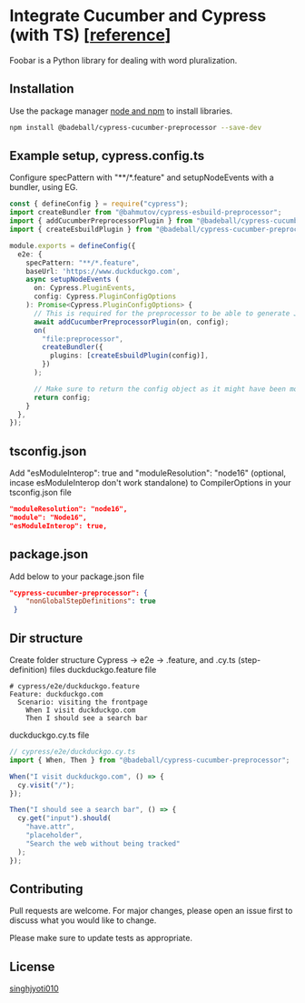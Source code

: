 # Integrate Cucumber and Cypress (with TS) [[reference](https://github.com/singhjyoti010/cypress-ts-cucumber-a-demo-repo)]

Foobar is a Python library for dealing with word pluralization.

## Installation

Use the package manager [node and npm](https://nodejs.org/en/download/package-manager) to install libraries.

```bash
npm install @badeball/cypress-cucumber-preprocessor --save-dev
```

## Example setup, cypress.config.ts
Configure specPattern with "**/*.feature" and setupNodeEvents with a bundler, using EG.

```typescript
const { defineConfig } = require("cypress");
import createBundler from "@bahmutov/cypress-esbuild-preprocessor";
import { addCucumberPreprocessorPlugin } from "@badeball/cypress-cucumber-preprocessor";
import { createEsbuildPlugin } from "@badeball/cypress-cucumber-preprocessor/esbuild"; 

module.exports = defineConfig({
  e2e: {
    specPattern: "**/*.feature",
    baseUrl: 'https://www.duckduckgo.com',
    async setupNodeEvents (
      on: Cypress.PluginEvents,
      config: Cypress.PluginConfigOptions
    ): Promise<Cypress.PluginConfigOptions> {
      // This is required for the preprocessor to be able to generate JSON reports after each run, and more,
      await addCucumberPreprocessorPlugin(on, config);
      on(
        "file:preprocessor",
        createBundler({
          plugins: [createEsbuildPlugin(config)],
        })
      );

      // Make sure to return the config object as it might have been modified by the plugin.
      return config;
    }
  },
});
```

## tsconfig.json
Add "esModuleInterop": true and "moduleResolution": "node16"  (optional, incase esModuleInterop don't work standalone) to CompilerOptions in your tsconfig.json file

```json
"moduleResolution": "node16",
"module": "Node16",
"esModuleInterop": true,
```

## package.json
Add below to your package.json file

```json
"cypress-cucumber-preprocessor": {
    "nonGlobalStepDefinitions": true
 }
```

## Dir structure
Create folder structure Cypress  ->  e2e -> .feature, and .cy.ts (step-definition) files
duckduckgo.feature file
```feature
# cypress/e2e/duckduckgo.feature
Feature: duckduckgo.com
  Scenario: visiting the frontpage
    When I visit duckduckgo.com
    Then I should see a search bar
```
duckduckgo.cy.ts file
```typescript
// cypress/e2e/duckduckgo.cy.ts
import { When, Then } from "@badeball/cypress-cucumber-preprocessor";

When("I visit duckduckgo.com", () => {
  cy.visit("/");
});

Then("I should see a search bar", () => {
  cy.get("input").should(
    "have.attr",
    "placeholder",
    "Search the web without being tracked"
  );
});
```

## Contributing

Pull requests are welcome. For major changes, please open an issue first
to discuss what you would like to change.

Please make sure to update tests as appropriate.

## License

[singhjyoti010](https://github.com/singhjyoti010/)
